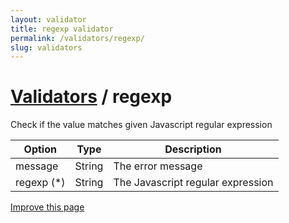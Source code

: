 ```yaml
---
layout: validator
title: regexp validator
permalink: /validators/regexp/
slug: validators
---
```


# <a href="/validators/">Validators</a> / regexp

Check if the value matches given Javascript regular expression

Option     | Type   | Description
-----------|--------|------------
message    | String | The error message
regexp (*) | String | The Javascript regular expression

<a href="{{ site.repository.docs_edit }}/validators/regexp.md" class="btn btn-info">Improve this page</a>